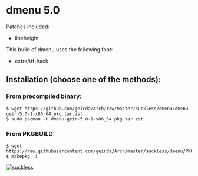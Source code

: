 # dmenu 5.0

Patches included:

* lineheight

This build of dmenu uses the following font:

* extra/ttf-hack

## Installation (choose one of the methods):

### From precompiled binary:

	$ wget https://github.com/geirda/Arch/raw/master/suckless/dmenu/dmenu-geir-5.0-1-x86_64.pkg.tar.zst
	$ sudo pacman -U dmenu-geir-5.0-1-x86_64.pkg.tar.zst

### From PKGBUILD:

	$ wget https://raw.githubusercontent.com/geirda/Arch/master/suckless/dmenu/PKGBUILD
	$ makepkg -i


![suckless](https://raw.githubusercontent.com/geirda/Arch/master/suckless/suckless.png)
